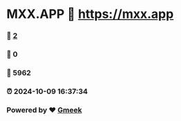 # MXX.APP :link: https://mxx.app 
### :page_facing_up: [2](https://mxx.app/tag.html) 
### :speech_balloon: 0 
### :hibiscus: 5962 
### :alarm_clock: 2024-10-09 16:37:34 
### Powered by :heart: [Gmeek](https://github.com/Meekdai/Gmeek)
